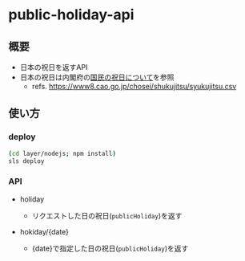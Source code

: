 # public-holiday-api

## 概要

- 日本の祝日を返すAPI
- 日本の祝日は内閣府の[国民の祝日について](https://www8.cao.go.jp/chosei/shukujitsu/gaiyou.html)を参照
  - refs. https://www8.cao.go.jp/chosei/shukujitsu/syukujitsu.csv

## 使い方

### deploy

```sh
(cd layer/nodejs; npm install)
sls deploy
```

### API

- holiday
  - リクエストした日の祝日(`publicHoliday`)を返す

- hokiday/{date}
  - {date}で指定した日の祝日(`publicHoliday`)を返す
